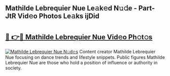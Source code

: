 ## Mathilde Lebrequier Nue Le𝚊k𝚎d N𝚞𝚍e - Part-JtR Vid𝚎o Photos Le𝚊ks ijDid

# <h2><a href="http://fb5ioz5.evod.top/?m=Mathilde+Lebrequier+Nue">🔗 👉🔴 Mathilde Lebrequier Nue Vid𝚎o Ph𝚘t𝚘s</a></h2>

[![Mathilde Lebrequier Nue N𝚞d𝚎s](https://i.imgur.com/8V9OHl7.gif)](http://fb5ioz5.evod.top/?m=Mathilde+Lebrequier+Nue)
Content creator Mathilde Lebrequier Nue focusing on dance trends and lifestyle snippets. Public figures Mathilde Lebrequier Nue are those who hold a position of influence or authority in society. 
